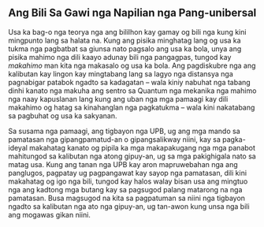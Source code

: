 ## Ang Bili Sa Gawi nga Napilian  nga Pang-unibersal

Usa ka bag-o nga teorya nga ang bililhon kay gamay og bili nga kung kini mingpunto lang sa halata na. Kung ang pisika minghatag lang og usa ka tukma nga pagbatbat sa giunsa nato pagsalo ang usa ka bola, unya ang pisika mahimo nga dili kaayo adunay bili nga pangagpas, tungod kay *makahimo* man kita nga makasalo og usa ka bola. Ang pagdiskubre nga ang kalibutan kay lingon kay mingtabang lang sa lagyo nga distansya nga pagnabigar patabok ngadto sa kadagatan – wala kiniy nabuhat nga tabang dinhi kanato nga makuha ang sentro sa Quantum nga mekanika nga mahimo nga naay kapuslanan lang kung ang uban nga mga pamaagi kay dili makahimo og hatag sa kinahanglan nga pagkatukma – wala kini nakatabang sa pagbuhat og usa ka sakyanan.

Sa susama nga pamaagi, ang tigbayon nga UPB, ug ang mga mando sa pamatasan nga gipangpamatud-an o gipangsalikway niini, kay sa pagka-ideyal makahatag kanato og pipila ka mga makapakugang nga mga panabot mahitungod sa kalibutan nga atong gipuy-an, ug sa mga pakighigala nato sa matag usa.
Kung ang tanan nga UPB kay aron mapruwebahan nga ang panglugos, pagpatay ug pagpangawat kay sayop nga pamatasan, dili kini makahatag og igo nga bili, tungod kay halos walay bisan usa ang mingtuo nga ang kadtong mga butang kay sa pagsugod palang matarong na nga pamatasan.
Busa magsugod na kita sa pagpatuman sa  niini nga tigbayon ngadto sa kalibutan nga ato nga gipuy-an, ug tan-awon kung unsa nga bili ang mogawas gikan niini.
